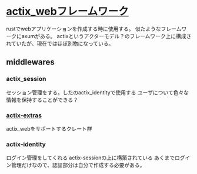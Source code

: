 # [actix_webフレームワーク](https://actix.rs/)

rustでwebアプリケーションを作成する時に使用する。
似たようなフレームワークにaxumがある。
actixというアクターモデル？のフレームワーク上に構成されていたが、現在ではほぼ別物になっている。

## middlewares

### actix_session

セッション管理をする。したのactix_identityで使用する
ユーザについて色々な情報を保持することができる？

### [actix-extras](https://github.com/actix/actix-extras#readme)

actix_webをサポートするクレート群

### actix-identity

ログイン管理をしてくれる
actix-sessionの上に構築されている
あくまでログイン管理だけなので、認証部分は自分で作成する必要がある。

